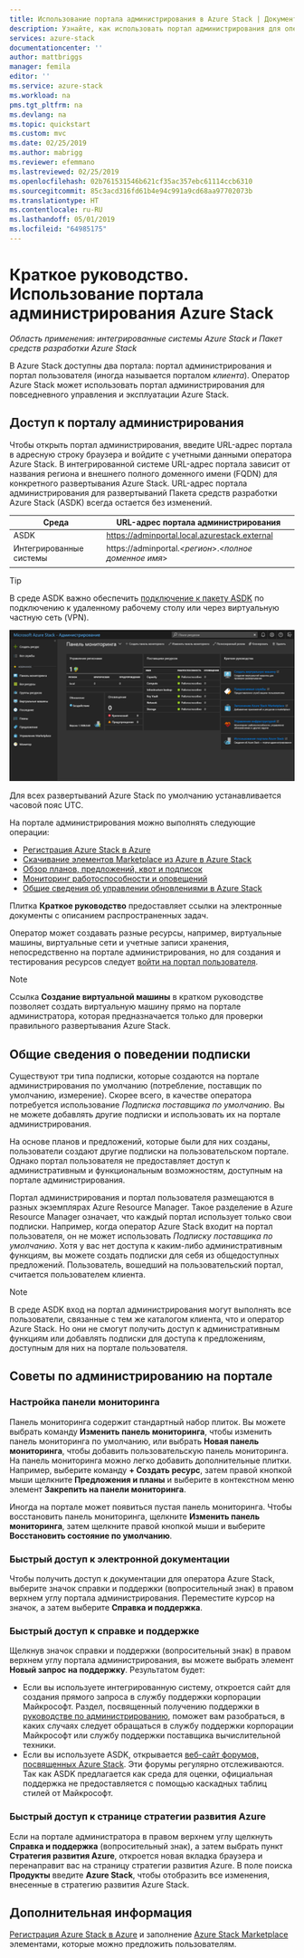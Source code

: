 ```yaml
---
title: Использование портала администрирования в Azure Stack | Документация Майкрософт
description: Узнайте, как использовать портал администрирования для операторов Azure Stack.
services: azure-stack
documentationcenter: ''
author: mattbriggs
manager: femila
editor: ''
ms.service: azure-stack
ms.workload: na
pms.tgt_pltfrm: na
ms.devlang: na
ms.topic: quickstart
ms.custom: mvc
ms.date: 02/25/2019
ms.author: mabrigg
ms.reviewer: efemmano
ms.lastreviewed: 02/25/2019
ms.openlocfilehash: 02b761531546b621cf35ac357ebc61114ccb6310
ms.sourcegitcommit: 85c3acd316fd61b4e94c991a9cd68aa97702073b
ms.translationtype: HT
ms.contentlocale: ru-RU
ms.lasthandoff: 05/01/2019
ms.locfileid: "64985175"
---
```

# <a name="quickstart-use-the-azure-stack-administration-portal"></a>Краткое руководство. Использование портала администрирования Azure Stack

*Область применения: интегрированные системы Azure Stack и Пакет средств разработки Azure Stack*

В Azure Stack доступны два портала: портал администрирования и портал пользователя (иногда называется порталом *клиента*). Оператор Azure Stack может использовать портал администрирования для повседневного управления и эксплуатации Azure Stack.

## <a name="access-the-administrator-portal"></a>Доступ к порталу администрирования

Чтобы открыть портал администрирования, введите URL-адрес портала в адресную строку браузера и войдите с учетными данными оператора Azure Stack. В интегрированной системе URL-адрес портала зависит от названия региона и внешнего полного доменного имени (FQDN) для конкретного развертывания Azure Stack. URL-адрес портала администрирования для развертываний Пакета средств разработки Azure Stack (ASDK) всегда остается без изменений. 

| Среда | URL-адрес портала администрирования |   
| -- | -- | 
| ASDK| https://adminportal.local.azurestack.external  |
| Интегрированные системы | https://adminportal.&lt;*регион*&gt;.&lt;*полное доменное имя*&gt; | 
| | |

> [!TIP]
> В среде ASDK важно обеспечить [подключение к пакету ASDK](../asdk/asdk-connect.md) по подключению к удаленному рабочему столу или через виртуальную частную сеть (VPN).

 ![Портал администрирования](media/azure-stack-manage-portals/admin-portal.png)

Для всех развертываний Azure Stack по умолчанию устанавливается часовой пояс UTC. 

На портале администрирования можно выполнять следующие операции:

* [Регистрация Azure Stack в Azure](azure-stack-registration.md)
* [Скачивание элементов Marketplace из Azure в Azure Stack](azure-stack-download-azure-marketplace-item.md)
* [Обзор планов, предложений, квот и подписок ](azure-stack-plan-offer-quota-overview.md)
* [Мониторинг работоспособности и оповещений](azure-stack-monitor-health.md)
* [Общие сведения об управлении обновлениями в Azure Stack](azure-stack-updates.md)

Плитка **Краткое руководство** предоставляет ссылки на электронные документы с описанием распространенных задач.

Оператор может создавать разные ресурсы, например, виртуальные машины, виртуальные сети и учетные записи хранения, непосредственно на портале администрирования, но для создания и тестирования ресурсов следует [войти на портал пользователя](../user/azure-stack-use-portal.md).

>[!NOTE]
>Ссылка **Создание виртуальной машины** в кратком руководстве позволяет создать виртуальную машину прямо на портале администратора, которая предназначается только для проверки правильного развертывания Azure Stack.

## <a name="understand-subscription-behavior"></a>Общие сведения о поведении подписки

Существуют три типа подписки, которые создаются на портале администрирования по умолчанию (потребление, поставщик по умолчанию, измерение). Скорее всего, в качестве оператора потребуется использование *Подписка поставщика по умолчанию*. Вы не можете добавлять другие подписки и использовать их на портале администрирования. 

На основе планов и предложений, которые были для них созданы, пользователи создают другие подписки на пользовательском портале. Однако портал пользователя не предоставляет доступ к административным и функциональным возможностям, доступным на портале администрирования.

Портал администрирования и портал пользователя размещаются в разных экземплярах Azure Resource Manager. Такое разделение в Azure Resource Manager означает, что каждый портал использует только свои подписки. Например, когда оператор Azure Stack входит на портал пользователя, он не может использовать *Подписку поставщика по умолчанию*. Хотя у вас нет доступа к каким-либо административным функциям, вы можете создать подписки для себя из общедоступных предложений. Пользователь, вошедший на пользовательский портал, считается пользователем клиента.

  >[!NOTE]
  >В среде ASDK вход на портал администрирования могут выполнять все пользователи, связанные с тем же каталогом клиента, что и оператор Azure Stack. Но они не смогут получить доступ к административным функциям или добавлять подписки для доступа к предложениям, доступным для них на портале пользователя.

## <a name="administration-portal-tips"></a>Советы по администрированию на портале

### <a name="customize-the-dashboard"></a>Настройка панели мониторинга

Панель мониторинга содержит стандартный набор плиток. Вы можете выбрать команду **Изменить панель мониторинга**, чтобы изменить панель мониторинга по умолчанию, или выбрать **Новая панель мониторинга**, чтобы добавить пользовательскую панель мониторинга. На панель мониторинга можно легко добавить дополнительные плитки. Например, выберите команду **+ Создать ресурс**, затем правой кнопкой мыши щелкните **Предложения и планы** и выберите в контекстном меню элемент **Закрепить на панели мониторинга**.

Иногда на портале может появиться пустая панель мониторинга. Чтобы восстановить панель мониторинга, щелкните **Изменить панель мониторинга**, затем щелкните правой кнопкой мыши и выберите **Восстановить состояние по умолчанию**.

### <a name="quick-access-to-online-documentation"></a>Быстрый доступ к электронной документации

Чтобы получить доступ к документации для оператора Azure Stack, выберите значок справки и поддержки (вопросительный знак) в правом верхнем углу портала администрирования. Переместите курсор на значок, а затем выберите **Справка и поддержка**.

### <a name="quick-access-to-help-and-support"></a>Быстрый доступ к справке и поддержке

Щелкнув значок справки и поддержки (вопросительный знак) в правом верхнем углу портала администрирования, вы можете выбрать элемент **Новый запрос на поддержку**. Результатом будет:

- Если вы используете интегрированную систему, откроется сайт для создания прямого запроса в службу поддержки корпорации Майкрософт. Раздел, посвященный получению поддержки в [руководстве по администрированию](azure-stack-manage-basics.md#where-to-get-support), поможет вам разобраться, в каких случаях следует обращаться в службу поддержки корпорации Майкрософт или службу поддержки поставщика вычислительной техники.
- Если вы используете ASDK, открывается [веб-сайт форумов, посвященных Azure Stack](https://social.msdn.microsoft.com/Forums/home?forum=AzureStack). Эти форумы регулярно отслеживаются. Так как ASDK предлагается как среда для оценки, официальная поддержка не предоставляется с помощью каскадных таблиц стилей от Майкрософт.

### <a name="quick-access-to-the-azure-roadmap"></a>Быстрый доступ к странице стратегии развития Azure

Если на портале администратора в правом верхнем углу щелкнуть **Справка и поддержка** (вопросительный знак), а затем выбрать пункт **Стратегия развития Azure**, откроется новая вкладка браузера и перенаправит вас на страницу стратегии развития Azure. В поле поиска **Продукты** введите **Azure Stack**, чтобы отобразить все изменения, внесенные в стратегию развития Azure Stack.

## <a name="next-steps"></a>Дополнительная информация

[Регистрация Azure Stack в Azure](azure-stack-registration.md) и заполнение [Azure Stack Marketplace](azure-stack-marketplace.md) элементами, которые можно предложить пользователям. 
